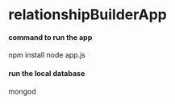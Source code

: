 # relationshipBuilderApp

#### command to run the app
npm install
node app.js

#### run the local database
mongod
